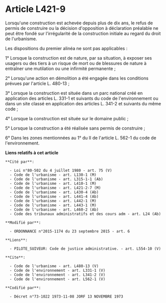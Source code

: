 # Article L421-9

Lorsqu'une construction est achevée depuis plus de dix ans, le refus de permis de construire ou la décision d'opposition à
déclaration préalable ne peut être fondé sur l'irrégularité de la construction initiale au regard du droit de l'urbanisme. 

Les dispositions du premier alinéa ne sont pas applicables : 

1° Lorsque la construction est de nature, par sa situation, à exposer ses usagers ou des tiers à un risque de mort ou de
blessures de nature à entraîner une mutilation ou une infirmité permanente ; 

2° Lorsqu'une action en démolition a été engagée dans les conditions prévues par l'article L. 480-13 ; 

3° Lorsque la construction est située dans un parc national créé en application des articles L. 331-1 et suivants du code de
l'environnement ou dans un site classé en application des articles L. 341-2 et suivants du même code ; 

4° Lorsque la construction est située sur le domaine public ; 

5° Lorsque la construction a été réalisée sans permis de construire ; 

6° Dans les zones mentionnées au 1° du II de l'article L. 562-1 du code de l'environnement.

**Liens relatifs à cet article**

	**Cité par**:

	  - Loi n°80-502 du 4 juillet 1980 - art. 75 (V)
	  - Code de l'urbanisme - art. L130-1 (M)
	  - Code de l'urbanisme - art. L315-1-1 (Ab)
	  - Code de l'urbanisme - art. L410-1 (M)
	  - Code de l'urbanisme - art. L421-2-7 (M)
	  - Code de l'urbanisme - art. L430-4 (Ab)
	  - Code de l'urbanisme - art. L441-4 (Ab)
	  - Code de l'urbanisme - art. L442-1 (M)
	  - Code de l'urbanisme - art. L443-1 (M)
	  - Code de l'urbanisme - art. L460-2 (Ab)
	  - Code des tribunaux administratifs et des cours adm - art. L24 (Ab)

	**Modifié par**:

	  - ORDONNANCE n°2015-1174 du 23 septembre 2015 - art. 6

	**Liens**:

	  - PILOTE_SUIVEUR: Code de justice administrative. - art. L554-10 (V)

	**Cite**:

	  - Code de l'urbanisme - art. L480-13 (V)
	  - Code de l'environnement - art. L331-1 (V)
	  - Code de l'environnement - art. L341-2 (V)
	  - Code de l'environnement - art. L562-1 (V)

	**Codifié par**:

	  - Décret n°73-1022 1973-11-08 JORF 13 NOVEMBRE 1973
